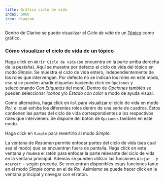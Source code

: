```yaml
---
title: Gráfico ciclo de vida
index: 5000
icon: diagram
---
```


Dentro de Clarive se puede visualizar el *Ciclo de vida* de un [Tópico](/concepts/topic) como gráfico.

### Cómo visualizar el ciclo de vida de un tópico

Haga click en `Abrir Ciclo de vida` (se encuentra en la parte arriba derecha de la pestaña). Aquí se muestra por defecto
el ciclo de vida del tópico en modo *Simple*. Se muestra el ciclo de vida entero, independientemente de los roles que
intervengan. Por defecto no se indican los roles en este modo, eso sí se pueden añadir etiquetas haciendo click en
`Opciones` y seleccionando *Con Etiquetas* del menú. Dentro de *Opciones* también se pueden seleccionar *Iconos* y/o
*Estado con color* a modo de ayuda visual.

Como alternativa, haga click en `Rol` para visualizar el ciclo de vida en modo *Rol*, el cual exhibe los diferentes
roles dentro de una serie de cuadros. Éstos contienen las partes del ciclo de vida correspondientes a los respectivos
roles que intervienen. Se dispone del botón de `Opciones` también en este modo.

Haga click en `Simple` para revertirlo al modo *Simple*.

La ventana de *Resumen* permite enfocar partes del ciclo de vida (sea cual sea el modo) que se encuentran fuera de
pantalla. Haga click en esta ventana y mueva el ratón para enfocar la parte relevante del ciclo de vida en la ventana
principal. Además se pueden utilizar las funciones `Alejar -` y `Acercar +` según proceda. Se encuentran disponibles
estas funciones tanto en el modo *Simple* como en el de *Rol*. Asímismo se puede hacer click en la ventana principal
y navegar con el ratón.
